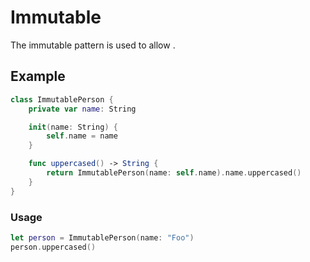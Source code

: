 # Immutable

The immutable pattern is used to allow .

## Example

```swift
class ImmutablePerson {
    private var name: String

    init(name: String) {
        self.name = name
    }

    func uppercased() -> String {
        return ImmutablePerson(name: self.name).name.uppercased()
    }
}
```

### Usage

```swift
let person = ImmutablePerson(name: "Foo")
person.uppercased()
```
